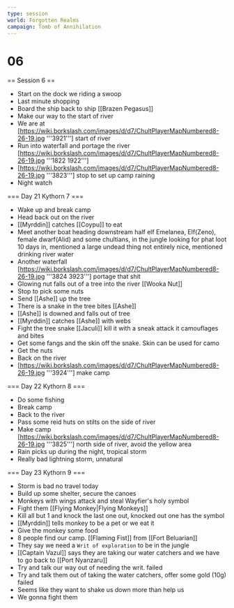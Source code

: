 ```yaml
---
type: session
world: Forgotten Realms
campaign: Tomb of Annihilation
---
```


# 06
== Session 6 ==
* Start on the dock we riding a swoop 
* Last minute shopping 
* Board the ship back to ship [[Brazen Pegasus]]
* Make our way to the start of river
* We are at [https://wiki.borkslash.com/images/d/d7/ChultPlayerMapNumbered8-26-19.jpg '''3921'''] start of river
* Run into waterfall and portage the river [https://wiki.borkslash.com/images/d/d7/ChultPlayerMapNumbered8-26-19.jpg '''1822 1922''']
* [https://wiki.borkslash.com/images/d/d7/ChultPlayerMapNumbered8-26-19.jpg '''3823'''] stop to set up camp raining
* Night watch

=== Day 21 Kythorn 7 ===
* Wake up and break camp
* Head back out on the river
* [[Myrddin]] catches [[Coypu]] to eat
* Meet another boat heading downstream half elf Emelanea,  Elf(Zeno), female dwarf(Alid) and some chultians, in the jungle looking for phat loot 10 days in, mentioned a large undead thing not entirely nice, mentioned drinking river water
* Another waterfall [https://wiki.borkslash.com/images/d/d7/ChultPlayerMapNumbered8-26-19.jpg '''3824 3923'''] portage that shit
* Glowing nut falls out of a tree into the river [[Wooka Nut]] 
* Stop to pick some nuts
* Send [[Ashe]] up the tree 
* There is a snake in the tree bites [[Ashe]] 
* [[Ashe]] is downed and falls out of tree
* [[Myrddin]] catches [[Ashe]] with webs
* Fight the tree snake [[Jaculi]] kill it with a sneak attack 
it camouflages and bites 
* Get some fangs and the skin off the snake. Skin can be used for camo
* Get the nuts 
* Back on the river 
* [https://wiki.borkslash.com/images/d/d7/ChultPlayerMapNumbered8-26-19.jpg '''3924'''] make camp

=== Day 22 Kythorn 8 ===
* Do some fishing 
* Break camp
* Back to the river
* Pass some reid huts on stilts on the side of river
* Make camp [https://wiki.borkslash.com/images/d/d7/ChultPlayerMapNumbered8-26-19.jpg '''3825'''] north side of river, avoid the yellow area 
* Rain picks up during the night, tropical storm
* Really bad lightning storm, unnatural

=== Day 23 Kythorn 9 ===
* Storm is bad no travel today 
* Build up some shelter, secure the canoes 
* Monkeys with wings attack and steal Wayfier's holy symbol 
* Fight them [[Flying Monkey|Flying Monkeys]] 
* Kill all but 1 and knock the last one out, knocked out one has the symbol
* [[Myrddin]] tells monkey to be a pet or we eat it 
* Give the monkey some food 
* 8 people find our camp. [[Flaming Fist]] from [[Fort Beluarian]] 
* They say we need a `Writ of exploration` to be in the jungle
* [[Captain Vazul]] says they are taking our water catchers and we have to go back to [[Port Nyanzaru]]
* Try and talk our way out of needing the writ. failed
* Try and talk them out of taking the water catchers, offer some gold (10g) failed
* Seems like they want to shake us down more than help us
* We gonna fight them
